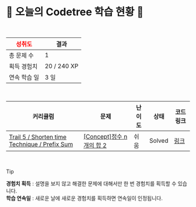 # 🌲 오늘의 Codetree 학습 현황 🌲

<br />

| <span style="color:red;display:block;text-align:center;"> **성취도**</span> | 결과 |
|---|---|
| 총 문제 수 | 1 |
| 획득 경험치 | 20 / 240 XP |
| 연속 학습 일 | 3 일 |

<br />

|커리큘럼|문제|난이도|상태|코드 링크|
|---|---|---|---|---|
|[Trail 5 / Shorten time Technique / Prefix Sum](https://www.codetree.ai/trail-info/intermediate-mid/)|[[Concept]정수 n개의 합 2](https://www.codetree.ai/trails/complete/curated-cards/intro-sum-of-n-integers-2/)|쉬움|Solved|[링크](https://github.com/GEONHO96/codetree-TILs/blob/main/250329/%EC%A0%95%EC%88%98%20N%EA%B0%9C%EC%9D%98%20%ED%95%A9%202/sum-of-n-integers-2.java)|


<br />

> [!TIP]
> **경험치 획득** : 설명을 보지 않고 해결한 문제에 대해서만 한 번 경험치를 획득할 수 있습니다.  
> **학습 연속일** : 새로운 날에 새로운 경험치를 획득하면 연속일이 인정됩니다.

